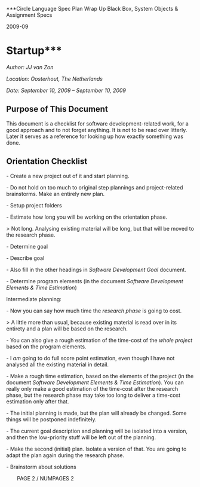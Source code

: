 ﻿
***Circle Language Spec Plan
Wrap Up Black Box, System Objects & Assignment Specs

2009-09

Startup***
====================================================


*Author: JJ van Zon*

*Location: Oosterhout, The Netherlands*

*Date: September 10, 2009 – September 10, 2009*

## **Purpose of This Document**
This document is a checklist for software development-related work, for a good approach and to not forget anything. It is not to be read over litterly. Later it serves as a reference for looking up how exactly something was done.
## **Orientation Checklist**
\- Create a new project out of it and start planning.

\- Do not hold on too much to original step plannings and project-related brainstorms. Make an entirely new plan.

\- Setup project folders

\- Estimate how long you will be working on the orientation phase.

\> Not long. Analysing existing material will be long, but that will be moved to the research phase.

\- Determine goal 

\- Describe goal

\- Also fill in the other headings in *Software Development Goal* document.

\- Determine program elements (in the document *Software Development Elements & Time Estimation*)

Intermediate planning:

\- Now you can say how much time the *research phase* is going to cost.

\> A little more than usual, because existing material is read over in its entirety and a plan will be based on the research.

\- You can also give a rough estimation of the time-cost of the *whole project* based on the program elements.

\- I *am* going to do full score point estimation, even though I have not analysed all the existing material in detail.

\- Make a rough time estimation, based on the elements of the project (in the document *Software Development Elements & Time Estimation*).
You can really only make a good estimation of the time-cost after the research phase, but the research phase may take too long to deliver a time-cost estimation only after that.

\- The initial planning is made, but the plan will already be changed. Some things will be postponed indefinitely.

\- The current goal description and planning will be isolated into a version, and then the low-priority stuff will be left out of the planning.

\- Make the second (initial) plan. Isolate a version of that. You are going to adapt the plan again during the research phase.

\- Brainstorm about solutions

`	 `PAGE 2 /  NUMPAGES 2
